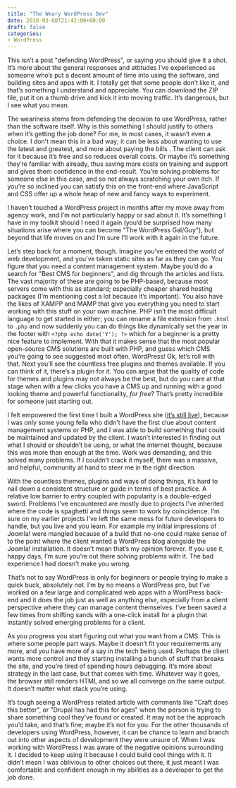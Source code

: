 ```yaml
---
title: "The Weary WordPress Dev"
date: 2018-03-08T21:42:00+00:00
draft: false
categories: 
- WordPress
---
```

<p>This isn&#8217;t a post &quot;defending WordPress&quot;, or saying you should give it a shot. It&#8217;s more about the general responses and attitudes I&#8217;ve experienced as someone who&#8217;s put a decent amount of time into using the software, and building sites and apps with it. I totally get that some people don&#8217;t like it, and that&#8217;s something I understand and appreciate. You can download the ZIP file, put it on a thumb drive and kick it into moving traffic. It&#8217;s dangerous, but I see what you mean. </p>
<p>The weariness stems from defending the decision to use WordPress, rather than the software itself. Why is this something I should justify to others when it&#8217;s getting the job done? For me, in most cases, it wasn&#8217;t even a choice. I don&#8217;t mean this in a bad way; it can be less about wanting to use the latest and greatest, and more about paying the bills . The client can ask for it because it&#8217;s free and so reduces overall costs. Or maybe it&#8217;s something they&#8217;re familiar with already, thus saving more costs on training and support and gives them confidence in the end-result. You&#8217;re solving problems for someone else in this case, and so not always scratching your own itch. If you&#8217;re so inclined you can satisfy this on the front-end where JavaScript and CSS offer up a whole heap of new and fancy ways to experiment.</p>
<p>I haven&#8217;t touched a WordPress project in months after my move away from agency work, and I&#8217;m not particularly happy or sad about it. It&#8217;s something I have in my toolkit should I need it again (you&#8217;d be surprised how many situations arise where you can become &quot;The WordPress Gal/Guy&quot;), but beyond that life moves on and I&#8217;m sure I&#8217;ll work with it again in the future.</p>
<p>Let&#8217;s step back for a moment, though. Imagine you&#8217;ve entered the world of web development, and you&#8217;ve taken static sites as far as they can go. You figure that you need a content management system. Maybe you&#8217;d do a search for &quot;Best CMS for beginners&quot;, and dig through the articles and lists. The vast majority of these are going to be PHP-based, because most servers come with this as standard; especially cheaper shared hosting packages (I&#8217;m mentioning cost a lot because it&#8217;s important). You also have the likes of XAMPP and MAMP that give you everything you need to start working with this stuff on your own machine.  PHP isn&#8217;t the most difficult language to get started in either; you can rename a file extension from <code>.html</code> to <code>.php</code> and now suddenly you can do things like dynamically set the year in the footer with <code>&lt;?php echo date('Y'); ?&gt;</code> which for a beginner is a pretty nice feature to implement. With that it makes sense that the most popular open-source CMS solutions are built with PHP, and guess which CMS you&#8217;re going to see suggested most often. WordPress! Ok, let&#8217;s roll with that. Next you&#8217;ll see the countless free plugins and themes available. If you can think of it, there&#8217;s a plugin for it. You can argue that the quality of code for themes and plugins may not always be the best, but do you care at that stage when with a few clicks you have a CMS up and running with a good looking theme and powerful functionality, <em>for free</em>? That&#8217;s pretty incredible for someone just starting out. </p>
<p>I felt empowered the first time I built a WordPress site (<a href="http://www.martinkavanagh.ie/" target="_blank" rel="noopener">it&#8217;s still live</a>), because I was only some young fella who didn&#8217;t have the first clue about content management systems or PHP, and I was able to build something that could be maintained and updated by the client. I wasn&#8217;t interested in finding out what I should or shouldn&#8217;t be using, or what the internet thought, because this was more than enough at the time. Work was demanding, and this solved many problems. If I couldn&#8217;t crack it myself, there was a massive, and helpful, community at hand to steer me in the right direction.</p>
<p>With the countless themes, plugins and ways of doing things, it&#8217;s hard to nail down a consistent structure or guide in terms of best practice. A relative low barrier to entry coupled with popularity is a double-edged sword. Problems I&#8217;ve encountered are mostly due to projects I&#8217;ve inherited where the code is spaghetti and things seem to work by coincidence. I&#8217;m sure on my earlier projects I&#8217;ve left the same mess for future developers to handle, but you live and you learn. For example my initial impressions of Joomla! were mangled because of a build that no-one could make sense of to the point where the client wanted a WordPress blog alongside the Joomla! installation. It doesn&#8217;t mean that&#8217;s my opinion forever. If you use it, happy days, I&#8217;m sure you&#8217;re out there solving problems with it. The bad experience I had doesn&#8217;t make you wrong.</p>
<p>That&#8217;s not to say WordPress is only for beginners or people trying to make a quick buck, absolutely not. I&#8217;m by no means a WordPress pro, but I&#8217;ve worked on a few large and complicated web apps with a WordPress back-end and it does the job just as well as anything else, especially from a client perspective where they can manage content themselves. I&#8217;ve been saved a few times from shifting sands with a one-click install for a plugin that instantly solved emerging problems for a client.</p>
<p>As you progress you start figuring out what you want from a CMS. This is where some people part ways. Maybe it doesn&#8217;t fit your requirements any more, and you have more of a say in the tech being used. Perhaps the client wants more control and they starting installing a bunch of stuff that breaks the site, and you&#8217;re tired of spending hours debugging. It&#8217;s more about strategy in the last case, but that comes with time. Whatever way it goes, the browser still renders HTML and so we all converge on the same output. It doesn&#8217;t matter what stack you&#8217;re using.</p>
<p>It&#8217;s tough seeing a WordPress related article with comments like &quot;Craft does this better&quot;, or &quot;Drupal has had this for ages&quot; when the person is trying to share something cool they&#8217;ve found or created. It may not be the approach you&#8217;d take, and that&#8217;s fine; maybe it&#8217;s not for you. For the other thousands of developers using WordPress, however, it can be chance to learn and branch out into other aspects of development they were unsure of. When I was working with WordPress I was aware of the negative opinions surrounding it. I decided to keep using it because I could build cool things with it. It didn&#8217;t mean I was oblivious to other choices out there, it just meant I was comfortable and confident enough in my abilities as a developer to get the job done.</p>